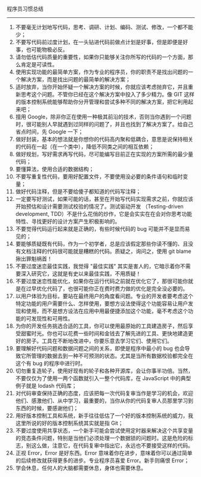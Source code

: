 程序员习惯总结

---
1. 不要毫无计划地写代码，思考、调研、计划、编码、测试、修改，一个都不能少；
2. 不要写代码前过度计划，在一头钻进代码前做点计划是好事，但是即便是好事，也可能物极必反。
3. 请勿低估代码质量的重要性，如果你只能够关注你所写的代码的一个方面，那么肯定是可读性。
4. 使用实现功能的最简单方案，作为专业的程序员，你的职责不是找出问题的一个解决方案，而是找出问题的最简单的解决方案；
5. 适时放弃，当你开始怀疑一个解决方案的时候，你就应该考虑抛弃它，并且重新思考这个问题。不管你已经在这个解决方案中投入了多少精力。像 GIT 这样的版本控制系统能够帮助你分开管理和尝试多种不同的解决方案，把它利用起来吧；
6. 擅用 Google，除非你正在使用一种极其前沿的技术，否则当你遇到一个问题时，很可能别人早就遇到过同样的问题了，并且也找到了解决方案了。给自己省点时间，先 Google 一下；
7. 做好封装，基本的想法就是你想你的代码高内聚和低耦合，意思是说保持相关的代码在一起（在一个类中），降低不同类之间的相互依赖；
8. 做好规划，写好需求再写代码，尽可能编写目前正在实现的方案所需的最少量代码；
9. 要懂算法，使用合适的数据结构；
10. 不要写重复性代码，要用好配置文件，不要使用没必要的条件语句和临时变量；
11. 做好代码注释，但是不要给傻子都知道的代码写注释；
12. 一定要写好测试，如果可能的话，甚至在开始写代码实现需求之前，你就应该开始预估和设计需要测试校验的情况了。测试驱动开发 （Testing-driven development, TDD）不是什么花俏的炒作，它是会实实在在会对你思考功能特性、寻找更好的设计方案产生积极影响的。
13. 不要觉得代码运行起来就是正确的，有些时候代码的 bug 可能并不是显而易见的；
14. 要能够质疑既有代码，作为一个初学者，总是应该假定那些你读不懂的、且没有文档注释的代码很可能就是糟糕的代码。质疑之，询问之，使用 git blame 揪出罪魁祸首！
15. 不要过度迷恋最佳实践，我觉得 "最佳实践" 其实是害人的，它暗示着你不需要深入研究它，这就是有史以来最佳实践，不用质疑！
16. 不要过度迷恋性能优化，如果你在运行代码之前就在优化它了，那很可能你就是在过早优化代码了，也很可能你正在费时费力做的优化是完全没必要的。
17. 以用户体验为目标，要站在最终用户的角度看问题。专业的开发者要考虑这个特定功能的用户需要什么、怎样使用，要想方设法使得这个功能容易让用户发现和使用，而不是想方设法在应用中用最便捷添加这个功能，毫不考虑这个功能的可发现性和可用性。
18. 为你的开发任务挑选合适的工具，你可以使用最原始的工具建造房子，然后享受甜蜜时光。你也可以花费一些时间和金钱去了解先进的工具、更快地建造更好的房子。工具在不断地改进中，你要乐意去学习它们、使用它们。
19. 要理解好代码问题和数据问题之间的关系，即使是程序中最小的 bug 也会导致它所管理的数据去到一种不可预测的状态。尤其是当所有数据校验都完全在这个有 bug 的程序中进行时。
20. 切勿重复造轮子，使用好现有的轮子和各种开源库，会让你事半功倍。当然，不要仅仅为了使用一两个函数就引入一整个代码库，在 JavaScript 中的典型例子就是 lodash 代码库；
21. 对代码审查保持正确的态度，应该把每一次代码复审当作是学习的机会，欢迎他们、感激他们、从中学习，最重要的，当你从你的代码复审人员那里学习到东西的时候，要感谢他们；
22. 用好版本控制工具和系统，新手往往低估了一个好的版本控制系统的威力，我这里所说的好的版本控制系统其实就是指 Git；
23. 不要过度使用共享状态，一个新手可能会尝试使用定时器来解决这个共享变量的竞态条件问题，特别是当他们必须处理一个数据锁的问题时。这是危险的标志，别这么做，注意它，在代码复审中指出它，永远也不要接受这样的代码。
24. 正视 Error，Error 是好东西。Error 意味着你在进步，意味着你可以通过简单的后续修改就获得更多的进步。专业程序员喜爱 Error。新手则痛恨 Error；
25. 学会休息，任何人的大脑都需要休息，身体也需要休息。